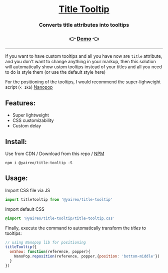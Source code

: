 <h1 align="center">
  <a href='https://jsbin.com/safedoq/2/edit?html,css,js,output'>Title Tooltip</a>
</h1>
<h3 align="center">Converts title attributes into tooltips</h3>

<h3 align="center">
  👉 <a href='https://jsbin.com/safedoq/2/edit?html,css,js,output' target='_blank'>Demo</a> 👈
</h3>

---

If you want to have custom tooltips and all you have now are `title` attribute, and you don't want to change
anything in your markup, then this solution will automatically show ustom tooltips instead of your titles
and all you need to do is style them (or use the default style here)

For the positioning of the tooltips, I would recommend the super-lighweight script (`< 1kb`) [Nanopop](https://github.com/Simonwep/nanopop)


## Features:

* Super lightweight
* CSS customizability
* Custom delay

## Install:

Use from CDN / Download from this repo / [NPM](https://www.npmjs.com/package/@yaireo/title-tooltip)

```
npm i @yaireo/title-tooltip -S
```

## Usage:

Import CSS file via JS

```js
import titleTooltip from '@yaireo/title-tooltip'
```

Import default CSS

```css
@import '@yaireo/title-tooltip/title-tooltip.css'
```

Finally, execute the command to automatically transform the *titles* to tooltips:

```js
// using Nanopop lib for positioning
titleTooltip({
  onShow: function(reference, popper){
    NanoPop.reposition(reference, popper,{position: 'bottom-middle'})
  }
})
```

